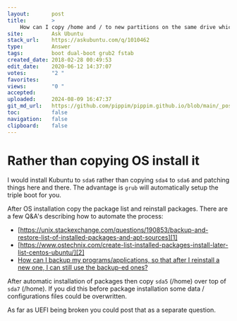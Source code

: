 ```yaml
---
layout:       post
title:        >
    How can I copy /home and / to new partitions on the same drive which I can boot into for testing.
site:         Ask Ubuntu
stack_url:    https://askubuntu.com/q/1010462
type:         Answer
tags:         boot dual-boot grub2 fstab
created_date: 2018-02-28 00:49:53
edit_date:    2020-06-12 14:37:07
votes:        "2 "
favorites:    
views:        "0 "
accepted:     
uploaded:     2024-08-09 16:47:37
git_md_url:   https://github.com/pippim/pippim.github.io/blob/main/_posts/2018/2018-02-28-How-can-I-copy-_home-and-_-to-new-partitions-on-the-same-drive-which-I-can-boot-into-for-testing..md
toc:          false
navigation:   false
clipboard:    false
---
```


# Rather than copying OS install it

I would install Kubuntu to `sda6` rather than copying `sda4` to `sda6` and patching things here and there. The advantage is `grub` will automatically setup the triple boot for you.

After OS installation copy the package list and reinstall packages. There are a few Q&A's describing how to automate the process:

- [https://unix.stackexchange.com/questions/190853/backup-and-restore-list-of-installed-packages-and-apt-sources][1]
- [https://www.ostechnix.com/create-list-installed-packages-install-later-list-centos-ubuntu/][2]
- [How can I backup my programs/applications, so that after I reinstall a new one, I can still use the backup-ed ones?][3]

After automatic installation of packages then copy `sda5` (/home) over top of `sda7` (/home). If you did this before package installation some data / configurations files could be overwritten.

As far as UEFI being broken you could post that as a separate question.


  [1]: https://unix.stackexchange.com/questions/190853/backup-and-restore-list-of-installed-packages-and-apt-sources
  [2]: https://www.ostechnix.com/create-list-installed-packages-install-later-list-centos-ubuntu/
  [3]: https://askubuntu.com/questions/243387/how-can-i-backup-my-programs-applications-so-that-after-i-reinstall-a-new-one
